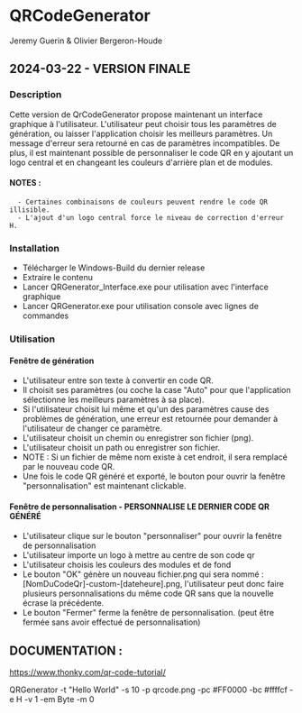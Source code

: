 # QRCodeGenerator
Jeremy Guerin & Olivier Bergeron-Houde


## 2024-03-22 - VERSION FINALE
### Description
Cette version de QrCodeGenerator propose maintenant un interface graphique à l'utilisateur.
L'utilisateur peut choisir tous les paramètres de génération, ou laisser l'application choisir les meilleurs paramètres.
Un message d'erreur sera retourné en cas de paramètres incompatibles.
De plus, il est maintenant possible de personnaliser le code QR en y ajoutant un logo central et en changeant les couleurs d'arrière plan et de modules.
#### NOTES : 
      - Certaines combinaisons de couleurs peuvent rendre le code QR illisible.
      - L'ajout d'un logo central force le niveau de correction d'erreur H.

### Installation
- Télécharger le Windows-Build du dernier release
- Extraire le contenu
- Lancer QRGenerator_Interface.exe pour utilisation avec l'interface graphique
- Lancer QRGenerator.exe pour utilisation console avec lignes de commandes


### Utilisation
#### Fenêtre de génération
-  L'utilisateur entre son texte à convertir en code QR.
-  Il choisit ses paramètres (ou coche la case "Auto" pour que l'application sélectionne les meilleurs paramètres à sa place).
-  Si l'utilisateur choisit lui même et qu'un des paramètres cause des problèmes de génération, une erreur est retournée pour demander à l'utilisateur de changer ce paramètre.
-  L'utilisateur choisit un chemin ou enregistrer son fichier (png).
-  L'utilisateur choisit un path ou enregistrer son fichier.
-  NOTE : Si un fichier de même nom existe à cet endroit, il sera remplacé par le nouveau code QR.
-  Une fois le code QR généré et exporté, le bouton pour ouvrir la fenêtre "personnalisation" est maintenant clickable.

#### Fenêtre de personnalisation - PERSONNALISE LE DERNIER CODE QR GÉNÉRÉ
-  L'utilisateur clique sur le bouton "personnaliser" pour ouvrir la fenêtre de personnalisation
-  L'utilisateur importe un logo à mettre au centre de son code qr
-  L'utilisateur choisis les couleurs des modules et de fond
-  Le bouton "OK" génère un nouveau fichier.png qui sera nommé : [NomDuCodeQr]-custom-[dateheure].png, l'utilisateur peut donc faire plusieurs personnalisations du même code QR sans que la nouvelle écrase la précédente.
-  Le bouton "Fermer" ferme la fenêtre de personnalisation. (peut être fermée sans avoir effectué de personnalisation)


                     
## DOCUMENTATION :
https://www.thonky.com/qr-code-tutorial/


   
QRGenerator -t "Hello World" -s 10 -p qrcode.png -pc #FF0000 -bc #ffffcf -e H -v 1 -em Byte -m 0



